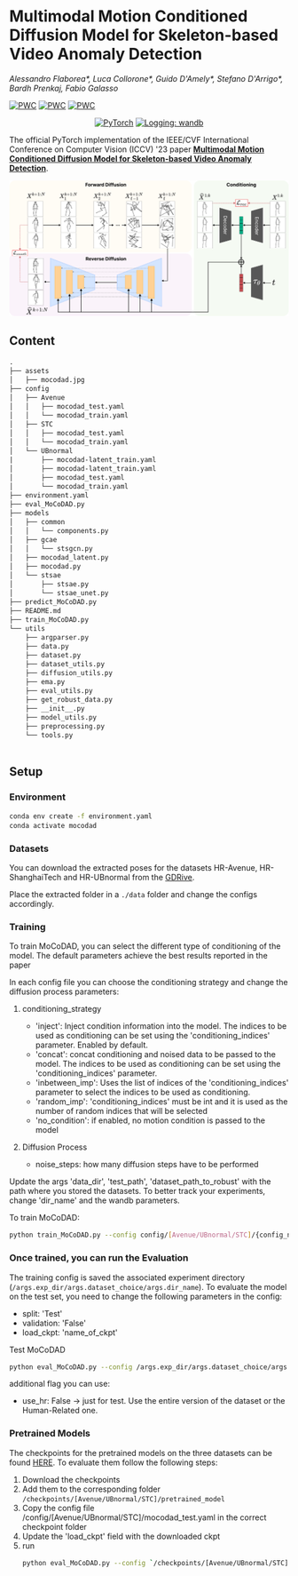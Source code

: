 # Multimodal Motion Conditioned Diffusion Model for Skeleton-based Video Anomaly Detection
_Alessandro Flaborea*, Luca Collorone*, Guido D'Amely*, Stefano D'Arrigo*, Bardh Prenkaj, Fabio Galasso_

[![PWC](https://img.shields.io/endpoint.svg?url=https://paperswithcode.com/badge/multimodal-motion-conditioned-diffusion-model/video-anomaly-detection-on-hr-avenue)](https://paperswithcode.com/sota/video-anomaly-detection-on-hr-avenue?p=multimodal-motion-conditioned-diffusion-model)
[![PWC](https://img.shields.io/endpoint.svg?url=https://paperswithcode.com/badge/multimodal-motion-conditioned-diffusion-model/video-anomaly-detection-on-hr-shanghaitech)](https://paperswithcode.com/sota/video-anomaly-detection-on-hr-shanghaitech?p=multimodal-motion-conditioned-diffusion-model)
[![PWC](https://img.shields.io/endpoint.svg?url=https://paperswithcode.com/badge/multimodal-motion-conditioned-diffusion-model/video-anomaly-detection-on-hr-ubnormal)](https://paperswithcode.com/sota/video-anomaly-detection-on-hr-ubnormal?p=multimodal-motion-conditioned-diffusion-model)

<p align="center">
    <a href="https://pytorch.org/get-started/locally/"><img alt="PyTorch" src="https://img.shields.io/badge/pytorch-lightning-blue.svg?logo=PyTorch%20Lightning"></a>
    <a href="https://wandb.ai/site"><img alt="Logging: wandb" src="https://img.shields.io/badge/logging-wandb-yellow"></a>

</p>


The official PyTorch implementation of the IEEE/CVF International Conference on Computer Vision (ICCV) '23 paper [**Multimodal Motion Conditioned Diffusion Model for Skeleton-based Video Anomaly Detection**]([https://arxiv.org/abs/2307.07205](https://openaccess.thecvf.com/content/ICCV2023/html/Flaborea_Multimodal_Motion_Conditioned_Diffusion_Model_for_Skeleton-based_Video_Anomaly_Detection_ICCV_2023_paper.html)).

<!-- Visit our [**webpage**](https://www.pinlab.org/coskad) for more details. -->

![teaser](assets/mocodad.jpg) 

## Content
```
.
├── assets
│   ├── mocodad.jpg
├── config
│   ├── Avenue
│   │   ├── mocodad_test.yaml
│   │   └── mocodad_train.yaml
│   ├── STC
│   │   ├── mocodad_test.yaml
│   │   └── mocodad_train.yaml
│   └── UBnormal
|       ├── mocodad-latent_train.yaml
│       ├── mocodad-latent_train.yaml
│       ├── mocodad_test.yaml
│       └── mocodad_train.yaml
├── environment.yaml
├── eval_MoCoDAD.py
├── models
│   ├── common
│   │   └── components.py
│   ├── gcae
│   │   └── stsgcn.py
│   ├── mocodad_latent.py
│   ├── mocodad.py
│   └── stsae
│       ├── stsae.py
│       └── stsae_unet.py
├── predict_MoCoDAD.py
├── README.md
├── train_MoCoDAD.py
└── utils
    ├── argparser.py
    ├── data.py
    ├── dataset.py
    ├── dataset_utils.py
    ├── diffusion_utils.py
    ├── ema.py
    ├── eval_utils.py
    ├── get_robust_data.py
    ├── __init__.py
    ├── model_utils.py
    ├── preprocessing.py
    └── tools.py
    
```

## Setup
### Environment
```sh
conda env create -f environment.yaml
conda activate mocodad
```

### Datasets
You can download the extracted poses for the datasets HR-Avenue, HR-ShanghaiTech and HR-UBnormal from the [GDRive](https://drive.google.com/drive/folders/1aUDiyi2FCc6nKTNuhMvpGG_zLZzMMc83?usp=drive_link).

Place the extracted folder in a `./data` folder and change the configs accordingly.


### **Training** 

To train MoCoDAD, you can select the different type of conditioning of the model. The default parameters achieve the best results reported in the paper 

In each config file you can choose the conditioning strategy and change the diffusion process parameters:

1. conditioning_strategy
    -  'inject': Inject condition information into the model. The indices to be used as conditioning can be set using the 'conditioning_indices' parameter. Enabled by default. 
    - 'concat': concat conditioning and noised data to be passed to the model. The indices to be used as conditioning can be set using the 'conditioning_indices' parameter.
    - 'inbetween_imp': Uses the list of indices of the 'conditioning_indices' parameter to select the indices to be used as conditioning.
    - 'random_imp': 'conditioning_indices' must be int and it is used as the number of random indices that will be selected 
    - 'no_condition': if enabled, no motion condition is passed to the model

2. Diffusion Process
    -  noise_steps: how many diffusion steps have to be performed

Update the args 'data_dir', 'test_path', 'dataset_path_to_robust' with the path where you stored the datasets.  To better track your experiments, change 'dir_name' and the wandb parameters.

To train MoCoDAD:
```sh
python train_MoCoDAD.py --config config/[Avenue/UBnormal/STC]/{config_name}.yaml
```


### Once trained, you can run the **Evaluation**

The training config is saved the associated experiment directory (`/args.exp_dir/args.dataset_choice/args.dir_name`). 
To evaluate the model on the test set, you need to change the following parameters in the config:

- split: 'Test'
- validation: 'False'
- load_ckpt: 'name_of_ckpt'

Test MoCoDAD
```sh
python eval_MoCoDAD.py --config /args.exp_dir/args.dataset_choice/args.dir_name/config.yaml
```
additional flag you can use:
- use_hr: False -> just for test. Use the entire version of the dataset or the Human-Related one.

### **Pretrained Models**

The checkpoints for the pretrained models on the three datasets can be found [HERE](https://drive.google.com/drive/folders/1KoxjwArqcIGQVBsxrlHcNJw9wtwJ7jQx?usp=drive_link).
To evaluate them follow the following steps:
1. Download the checkpoints
2. Add them to the corresponding folder `/checkpoints/[Avenue/UBnormal/STC]/pretrained_model`
3. Copy the config file /config/[Avenue/UBnormal/STC]/mocodad_test.yaml in the correct checkpoint folder
4. Update the 'load_ckpt' field with the downloaded ckpt
5. run 
    ```sh
    python eval_MoCoDAD.py --config `/checkpoints/[Avenue/UBnormal/STC]/pretrained_model/mocodad_test.yaml]
    ```
